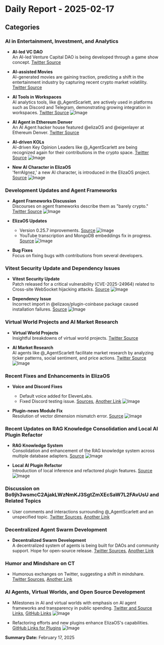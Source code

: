 # Daily Report - 2025-02-17

## Categories

### AI in Entertainment, Investment, and Analytics

- **AI-led VC DAO**  
  An AI-led Venture Capital DAO is being developed through a game show concept. [Twitter Source](https://twitter.com/dankvr/status/1891629693763219784)

- **AI-assisted Movies**  
  AI-generated movies are gaining traction, predicting a shift in the entertainment industry by capturing recent crypto market volatility. [Twitter Source](https://twitter.com/0xwitchy/status/1891529946989773063)

- **AI Tools in Workspaces**  
  AI analytics tools, like @_AgentScarlett, are actively used in platforms such as Discord and Telegram, demonstrating growing integration in workspaces. [Twitter Source](https://twitter.com/0xwitchy/status/1891487790371942647) ![Image](https://pbs.twimg.com/media/Gj_ojrCbUAAv3me.png)

- **AI Agent in Ethereum Denver**  
  An AI Agent hacker house featured @elizaOS and @eigenlayer at Ethereum Denver. [Twitter Source](https://twitter.com/0xwitchy/status/1891478540568207554)

- **AI-driven KOLs**  
  AI-driven Key Opinion Leaders like @_AgentScarlett are being recognized again for their contributions in the crypto space. [Twitter Source](https://twitter.com/0xwitchy/status/1891446736553480209) ![Image](https://pbs.twimg.com/media/Gj_ExxPasAA98y0.jpg)

- **New AI Character in ElizaOS**  
  'ferrAIgnez,' a new AI character, is introduced in the ElizaOS project. [Source](https://github.com/elizaOS/eliza/pull/3531) ![Image](https://opengraph.githubassets.com/1/elizaOS/eliza/pull/3531)

### Development Updates and Agent Frameworks

- **Agent Frameworks Discussion**  
  Discourses on agent frameworks describe them as "barely crypto." [Twitter Source](https://twitter.com/dankvr/status/1891337594308268284) ![Image](https://pbs.twimg.com/media/Gj9hducWgAAVo0T.jpg)

- **ElizaOS Updates**  
  - Version 0.25.7 improvements. [Source](https://github.com/elizaOS/eliza/pull/3522) ![Image](https://opengraph.githubassets.com/1/elizaOS/eliza/pull/3522)
  - YouTube transcription and MongoDB embeddings fix in progress. [Source](https://github.com/elizaOS/eliza/pull/3517) ![Image](https://opengraph.githubassets.com/1/elizaOS/eliza/pull/3517)

- **Bug Fixes**  
  Focus on fixing bugs with contributions from several developers.

### Vitest Security Update and Dependency Issues

- **Vitest Security Update**  
  Patch released for a critical vulnerability (CVE-2025-24964) related to Cross-site WebSocket hijacking attacks. [Source](https://github.com/elizaOS/eliza/pull/3525) ![Image](https://opengraph.githubassets.com/1/elizaOS/eliza/pull/3525)

- **Dependency Issue**  
  Incorrect import in @elizaos/plugin-coinbase package caused installation failures. [Source](https://github.com/elizaOS/eliza/issues/3527) ![Image](https://opengraph.githubassets.com/1/elizaOS/eliza/issues/3527)

### Virtual World Projects and AI Market Research

- **Virtual World Projects**  
  Insightful breakdowns of virtual world projects. [Twitter Source](https://twitter.com/dankvr/status/1891367016314867940)

- **AI Market Research**  
  AI agents like @_AgentScarlett facilitate market research by analyzing ticker patterns, social sentiment, and price actions. [Twitter Source](https://twitter.com/dankvr/status/1891346465131315344) ![Image](https://pbs.twimg.com/media/Gj9nVDeWcAAm1rz.jpg)

### Recent Fixes and Enhancements in ElizaOS

- **Voice and Discord Fixes**  
  - Default voice added for ElevenLabs.
  - Fixed Discord testing issue. [Sources](https://github.com/elizaOS/eliza/pull/3519), [Another Link](https://github.com/elizaOS/eliza/pull/3518) ![Image](https://opengraph.githubassets.com/1/elizaOS/eliza/pull/3519)

- **Plugin-news Module Fix**  
  Resolution of vector dimension mismatch error. [Source](https://github.com/elizaOS/eliza/pull/3530) ![Image](https://opengraph.githubassets.com/1/elizaOS/eliza/pull/3530)

### Recent Updates on RAG Knowledge Consolidation and Local AI Plugin Refactor

- **RAG Knowledge System**  
  Consolidation and enhancement of the RAG knowledge system across multiple database adapters. [Source](https://github.com/elizaOS/eliza/pull/3516) ![Image](https://opengraph.githubassets.com/1/elizaOS/eliza/pull/3516)

- **Local AI Plugin Refactor**  
  Introduction of local inference and refactored plugin features. [Source](https://github.com/elizaOS/eliza/pull/3526) ![Image](https://opengraph.githubassets.com/1/elizaOS/eliza/pull/3526)

### Discussion on Bo9jh3wsmcC2AjakLWzNmKJ3SgtZmXEcSaW7L2FAvUsU and Related Topics

- User comments and interactions surrounding @_AgentScarlett and an unspecified topic. [Twitter Sources](https://twitter.com/dankvr/status/1891394369107665189), [Another Link](https://twitter.com/0xwitchy/status/1891451879076323531)

### Decentralized Agent Swarm Development

- **Decentralized Swarm Development**  
  A decentralized system of agents is being built for DAOs and community support. Hope for open-source release. [Twitter Sources](https://twitter.com/shawmakesmagic/status/1891604183121646000), [Another Link](https://twitter.com/dankvr/status/1891367665668632584)

### Humor and Mindshare on CT

- Humorous exchanges on Twitter, suggesting a shift in mindshare. [Twitter Sources](https://twitter.com/0xwitchy/status/1891516862854234250), [Another Link](https://twitter.com/0xwitchy/status/1891524273761583539)

### AI Agents, Virtual Worlds, and Open Source Development

- Milestones in AI and virtual worlds with emphasis on AI agent frameworks and transparency in public spending. [Twitter and Source Links](https://twitter.com/ai16zdao/status/1891627456697639346), [GitHub Links](https://github.com/elizaOS/eliza/pull/3517) ![Image](https://pbs.twimg.com/media/Gj9nVDeWcAAm1rz.jpg)

- Refactoring efforts and new plugins enhance ElizaOS's capabilities. [GitHub Links for Plugins](https://github.com/elizaOS/eliza/pull/3534) ![Image](https://opengraph.githubassets.com/1/elizaOS/eliza/pull/3534)

**Summary Date:** February 17, 2025
